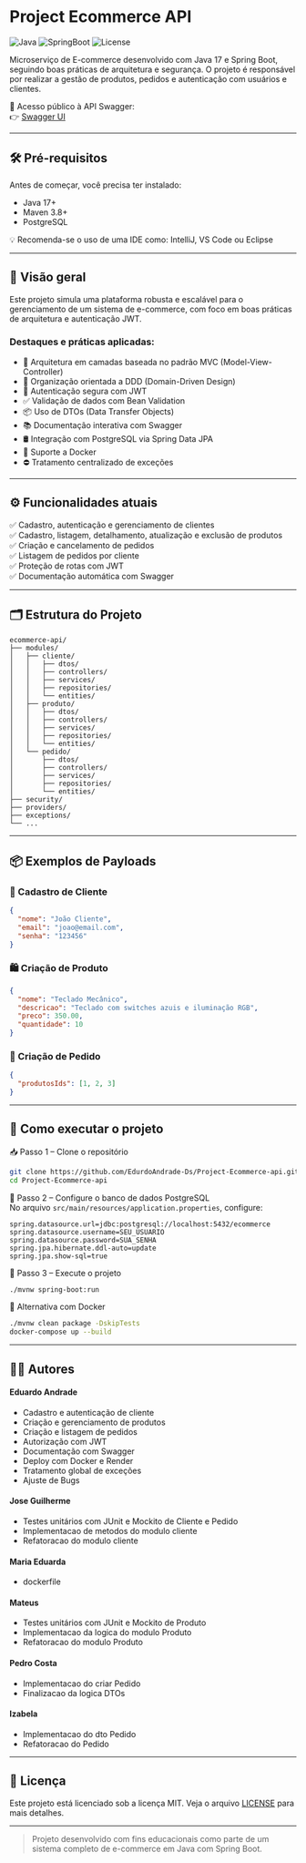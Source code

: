 # Project Ecommerce API

![Java](https://img.shields.io/badge/Java-17-blue)
![SpringBoot](https://img.shields.io/badge/Spring%20Boot-3.0-brightgreen)
![License](https://img.shields.io/badge/license-MIT-lightgrey)

Microserviço de E-commerce desenvolvido com Java 17 e Spring Boot, seguindo boas práticas de arquitetura e segurança. O projeto é responsável por realizar a gestão de produtos, pedidos e autenticação com usuários e clientes.

🔗 Acesso público à API Swagger:  
👉 [Swagger UI](https://project-ecommerce-api.onrender.com/swagger-ui/index.html)

---

## 🛠 Pré-requisitos

Antes de começar, você precisa ter instalado:

- Java 17+
- Maven 3.8+
- PostgreSQL

💡 Recomenda-se o uso de uma IDE como: IntelliJ, VS Code ou Eclipse

---

## 🧩 Visão geral

Este projeto simula uma plataforma robusta e escalável para o gerenciamento de um sistema de e-commerce, com foco em boas práticas de arquitetura e autenticação JWT.

### Destaques e práticas aplicadas:

- 🧩 Arquitetura em camadas baseada no padrão MVC (Model-View-Controller)
- 🧠 Organização orientada a DDD (Domain-Driven Design)
- 🔐 Autenticação segura com JWT
- ✅ Validação de dados com Bean Validation
- 📦 Uso de DTOs (Data Transfer Objects)
- 📚 Documentação interativa com Swagger
- 🛢️ Integração com PostgreSQL via Spring Data JPA
- 🐳 Suporte a Docker
- ⛔ Tratamento centralizado de exceções

---

## ⚙️ Funcionalidades atuais

✅ Cadastro, autenticação e gerenciamento de clientes  
✅ Cadastro, listagem, detalhamento, atualização e exclusão de produtos  
✅ Criação e cancelamento de pedidos  
✅ Listagem de pedidos por cliente  
✅ Proteção de rotas com JWT  
✅ Documentação automática com Swagger

---

## 🗂 Estrutura do Projeto

```
ecommerce-api/
├── modules/
│   ├── cliente/
│   │   ├── dtos/
│   │   ├── controllers/
│   │   ├── services/
│   │   ├── repositories/
│   │   └── entities/
│   ├── produto/
│   │   ├── dtos/
│   │   ├── controllers/
│   │   ├── services/
│   │   ├── repositories/
│   │   └── entities/
│   └── pedido/
│       ├── dtos/
│       ├── controllers/
│       ├── services/
│       ├── repositories/
│       └── entities/
├── security/
├── providers/
├── exceptions/
└── ...
```

---

## 📦 Exemplos de Payloads

### 🧑 Cadastro de Cliente
```json
{
  "nome": "João Cliente",
  "email": "joao@email.com",
  "senha": "123456"
}
```

### 🛍️ Criação de Produto
```json
{
  "nome": "Teclado Mecânico",
  "descricao": "Teclado com switches azuis e iluminação RGB",
  "preco": 350.00,
  "quantidade": 10
}
```

### 🛒 Criação de Pedido
```json
{
  "produtosIds": [1, 2, 3]
}
```

---

## 🚀 Como executar o projeto

📥 Passo 1 – Clone o repositório
```bash
git clone https://github.com/EdurdoAndrade-Ds/Project-Ecommerce-api.git
cd Project-Ecommerce-api
```

🧾 Passo 2 – Configure o banco de dados PostgreSQL  
No arquivo `src/main/resources/application.properties`, configure:

```
spring.datasource.url=jdbc:postgresql://localhost:5432/ecommerce
spring.datasource.username=SEU_USUARIO
spring.datasource.password=SUA_SENHA
spring.jpa.hibernate.ddl-auto=update
spring.jpa.show-sql=true
```

🚀 Passo 3 – Execute o projeto
```bash
./mvnw spring-boot:run
```

🐳 Alternativa com Docker
```bash
./mvnw clean package -DskipTests
docker-compose up --build
```

---

## 👨‍💻 Autores

#### Eduardo Andrade
- Cadastro e autenticação de cliente
- Criação e gerenciamento de produtos
- Criação e listagem de pedidos
- Autorização com JWT
- Documentação com Swagger
- Deploy com Docker e Render
- Tratamento global de exceções
- Ajuste de Bugs

#### Jose Guilherme
- Testes unitários com JUnit e Mockito de Cliente e Pedido
- Implementacao de metodos do modulo cliente
- Refatoracao do modulo cliente

#### Maria Eduarda
- dockerfile

#### Mateus
- Testes unitários com JUnit e Mockito de Produto
- Implementacao da logica do modulo Produto
- Refatoracao do modulo Produto

#### Pedro Costa
- Implementacao do criar Pedido
- Finalizacao da logica DTOs

#### Izabela
- Implementacao do dto Pedido
- Refatoracao do Pedido

---

## 📄 Licença

Este projeto está licenciado sob a licença MIT. Veja o arquivo [LICENSE](LICENSE) para mais detalhes.

---

> Projeto desenvolvido com fins educacionais como parte de um sistema completo de e-commerce em Java com Spring Boot.
